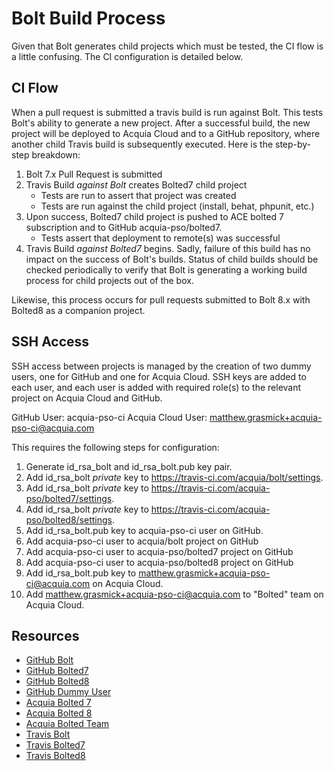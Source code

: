 # Bolt Build Process

Given that Bolt generates child projects which must be tested, the CI flow is a 
little confusing. The CI configuration is detailed below.

## CI Flow

When a pull request is submitted a travis build is run against Bolt. This tests 
Bolt's ability to generate a new project. After a successful build, the new 
project will be deployed to Acquia Cloud and to a GitHub repository, where 
another child Travis build is subsequently executed. Here is the step-by-step
breakdown:

1. Bolt 7.x Pull Request is submitted
2. Travis Build *against Bolt* creates Bolted7 child project
    * Tests are run to assert that project was created
    * Tests are run against the child project (install, behat, phpunit, etc.)
3. Upon success, Bolted7 child project is pushed to ACE bolted 7 subscription 
   and to GitHub acquia-pso/bolted7. 
    * Tests assert that deployment to remote(s) was successful
4. Travis Build *against Bolted7* begins. Sadly, failure of this build
   has no impact on the success of Bolt's builds. Status of child builds should
   be checked periodically to verify that Bolt is generating a working build
   process for child projects out of the box.

Likewise, this process occurs for pull requests submitted to Bolt 8.x with 
Bolted8 as a companion project.

## SSH Access

SSH access between projects is managed by the creation of two dummy users, one 
for GitHub and one for Acquia Cloud. SSH keys are added to each user, and each 
user is added with required role(s) to the relevant project on Acquia Cloud and 
GitHub.

GitHub User: acquia-pso-ci
Acquia Cloud User: matthew.grasmick+acquia-pso-ci@acquia.com

This requires the following steps for configuration:

1. Generate id_rsa_bolt and id_rsa_bolt.pub key pair.
1. Add id_rsa_bolt _private_ key to https://travis-ci.com/acquia/bolt/settings.
1. Add id_rsa_bolt _private_ key to https://travis-ci.com/acquia-pso/bolted7/settings.
1. Add id_rsa_bolt _private_ key to https://travis-ci.com/acquia-pso/bolted8/settings.
1. Add id_rsa_bolt.pub key to acquia-pso-ci user on GitHub.
1. Add acquia-pso-ci user to acquia/bolt project on GitHub
1. Add acquia-pso-ci user to acquia-pso/bolted7 project on GitHub
1. Add acquia-pso-ci user to acquia-pso/bolted8 project on GitHub
1. Add id_rsa_bolt.pub key to matthew.grasmick+acquia-pso-ci@acquia.com on
   Acquia Cloud.
1. Add matthew.grasmick+acquia-pso-ci@acquia.com to "Bolted" team on Acquia 
   Cloud.

## Resources

* [GitHub Bolt](https://github.com/acquia/bolt/settings/collaboration)
* [GitHub Bolted7](https://github.com/acquia-pso/bolted7/settings/collaboration)
* [GitHub Bolted8](https://github.com/acquia-pso/bolted8/settings/collaboration)
* [GitHub Dummy User](https://github.com/acquia-pso-ci)
* [Acquia Bolted 7](https://insight.acquia.com/cloud/workflow?s=2919001)
* [Acquia Bolted 8](https://insight.acquia.com/cloud/workflow?s=2918916)
* [Acquia Bolted Team](https://insight.acquia.com/teams/9dacf306-b37f-406b-aa7b-28991601aa16/members)
* [Travis Bolt](https://travis-ci.com/acquia/bolt/settings)
* [Travis Bolted7](https://travis-ci.com/acquia-pso/bolted7/settings)
* [Travis Bolted8](https://travis-ci.com/acquia-pso/bolted8/settings)
